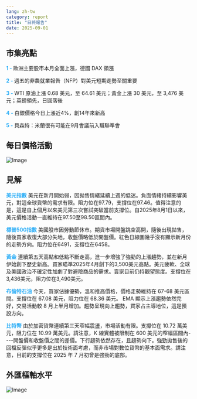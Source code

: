```yaml
---
lang: zh-tw
category: report
title: "日終報告"
date: 2025-09-01
---
```



<h2>市集亮點</h2>
<strong style="color: #2caef7;">1 - </strong> 歐洲主要股市本月全面上漲，德國 DAX 領漲

<strong style="color: #2caef7;">2 - </strong> 週五的非農就業報告（NFP）對美元短期走勢至關重要

<strong style="color: #2caef7;">3 - </strong> WTI 原油上漲 0.68 美元，至 64.61 美元；黃金上漲 30 美元，至 3,476 美元；英鎊領先，日圓落後

<strong style="color: #2caef7;">4 - </strong> 白銀價格今日上漲近4%，創14年來新高

<strong style="color: #2caef7;">5 - </strong> 貝森特：米蘭很有可能在9月會議前入職聯準會



<h2>每日價格活動</h2>
<img src="https://markleighedu.github.io/img/Sep-2025/01-Sep-2025/price.jpg" alt="Image"/>

<h2>見解</h2>
<strong style="color: #2caef7;">美元指數</strong> 美元在新月開始弱，因拋售情緒延續上週的低迷。負面情緒持續影響美元，對這全球貨幣的需求有限。阻力位在97.79，支撐位在97.46。值得注意的是，這是自上個月以來美元第三次嘗試突破當前支撐位。自2025年8月1日以來，美元價格活動一直維持在97.50至98.50區間內。

<strong style="color: #2caef7;">標普500指數</strong> 美國股市因勞動節休市。期貨市場開盤跳空高開，隨後出現拋售，隨後買家收復大部分失地，收盤價略低於開盤價。紅色日線圖幾乎沒有顯示新月份的走勢方向。阻力位在6491，支撐位在6458。

<strong style="color: #2caef7;">黃金</strong> 連續第五天高點和低點不斷走高，進一步增強了強勁的上漲趨勢，並在新月伊始創下歷史新高。買家瞄準2025年4月創下的3,500美元高點。美元疲軟、全球及美國政治不確定性加劇了對避險商品的需求。賣家目前仍持觀望態度。支撐位在3,436美元，阻力位在3,490美元。

<strong style="color: #2caef7;">布倫特石油</strong> 今天，買家佔據優勢，溫和推高價格，價格走勢維持在 67-68 美元區間。支撐位在 67.08 美元，阻力位在 68.36 美元。 EMA 顯示上漲趨勢依然完好，交易活動較 8 月上半月增加。趨勢呈現向上趨勢，買家占主導地位，這是預設方向。

<strong style="color: #2caef7;">比特幣</strong> 由於加密貨幣連續第三天窄幅震盪，市場活動有限。支撐位在 10.72 萬美元，阻力位在 10.99 萬美元。請注意，K 線實體被限制在 600 美元的窄幅區間內----開盤價和收盤價之間的差價。下行趨勢依然存在，且趨勢向下。強勁拋售後的回檔反彈似乎更多是出於技術面考慮，而非市場對數位貨幣的基本面需求。請注意，目前的支撐位在 2025 年 7 月初曾是強勁的底部。



<h2>外匯樞軸水平</h2>
<img src="https://markleighedu.github.io/img/Sep-2025/01-Sep-2025/pivot.jpg" alt="Image"/>